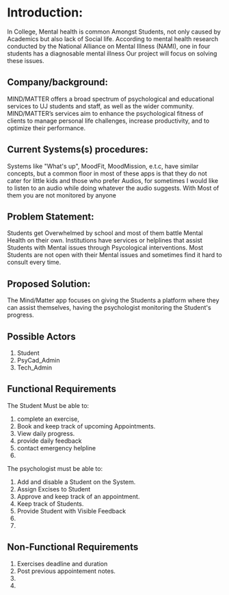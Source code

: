 # Introduction:
In College, Mental health is common Amongst Students, not only caused by Academics but also lack of Social life.
According to mental health research conducted by the National Alliance on Mental Illness (NAMI), one in four students has a diagnosable mental illness
Our project will focus on solving these issues.

## Company/background:
MIND/MATTER offers a broad spectrum of psychological and educational services to UJ students and staff, as well as the wider community.
MIND/MATTER’s services aim to enhance the psychological fitness of clients to manage personal life challenges, increase productivity, and to optimize their performance.

## Current Systems(s) procedures:
Systems like "What's up", MoodFit, MoodMission, e.t.c, have similar concepts, but a common floor in most of these apps is that they do not cater for little kids and those who prefer Audios,
for sometimes I would like to listen to an audio while doing whatever the audio suggests. With Most of them you are not monitored by anyone

## Problem Statement:
Students get Overwhelmed by school and most of them battle Mental Health on their own. Institutions have services or helplines
that assist Students with Mental issues through Psycological interventions.
Most Students are not open with their Mental issues and sometimes find it hard to consult every time.

## Proposed Solution:
The Mind/Matter app focuses on giving the Students a platform where they can assist themselves, 
having the psychologist monitoring the Student's progress.

## Possible Actors
1. Student
1. PsyCad_Admin
1. Tech_Admin

## Functional Requirements
The Student Must be able to:
1. complete an exercise,
1. Book and keep track of upcoming Appointments.
1. View daily progress.
1. provide daily feedback
1. contact emergency helpline
1. 
The psychologist must be able to:
1. Add and disable a Student on the System.
1. Assign Excises to Student
1. Approve and keep track of an appointment.
1. Keep track of Students.
1. Provide Student with Visible Feedback
1. 
1. 


## Non-Functional Requirements
1. Exercises deadline and duration
1. Post previous appointement notes.
1. 
1. 